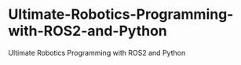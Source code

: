 # Ultimate-Robotics-Programming-with-ROS2-and-Python
Ultimate Robotics Programming with ROS2 and Python
